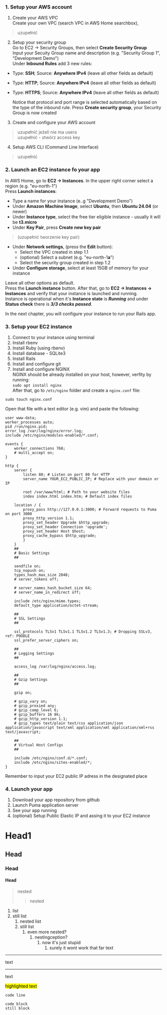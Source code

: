 ### 1. Setup your AWS account
1. Create your AWS VPC  
Create your own VPC (search VPC in AWS Home searchbox),
> uzupełnić

2. Setup your security group  
   Go to EC2 -> Security Groups, then select **Create Security Group**  
   Input your Secuity Group name and description (e.g. "Security Group 1", "Development Demo")  
   Under **Inbound Rules** add 3 new rules:
+ Type: **SSH**; Source: **Anywhere IPv4** (leave all other fields as default)
+ Type: **HTTP**; Source: **Anywhere IPv4** (leave all other fields as default)
+ Type: **HTTPS**; Source: **Anywhere IPv4** (leave all other fields as default)  
 
   Notice that protocol and port range is selected automatically based on the type of the inbound rule.
   Press **Create security group**, your Security Group is now created

3. Create and configure your AWS account
> uzupełnić jeżeli nie ma usera  
> uzupełnić - stwórz access key

4. Setup AWS CLI (Command Line Interface)
> uzupełnić

### 2. Launch an EC2 instance fo your app
In AWS Home, go to **EC2 -> Instances**. In the upper right corner select a region (e.g. "eu-north-1")  
Press **Launch instances**:
+ Type a name for your instance (e..g "Development Demo")
+ Under **Amazon Machine Image**, select **Ubuntu**, then **Ubuntu 24.04** (or newer)
+ Under **Instance type**, select the free tier eligible instance - usually it will be **t3.micro**
+ Under **Key Pair**, press **Create new key pair**
>	(uzupełnić tworzenie key pair)
+ Under **Network settings**, (press the **Edit** button):
	+ Select the VPC created in step 1.1
	+ (optional) Select a subnet (e.g. "eu-north-1**a**")
	+ Select the security group created in step 1.2
+ Under **Configure storage**, select at least 15GB of memory for your instance

Leave all other options as default.  
Press the **Launch instance** button. After that, go to **EC2 -> Instances -> Instances** and verify that your instance is launched and running.  
Instance is operational when it's **Instance state** is ***Running*** and under **Status check** there is ***3/3 checks passed***.

In the next chapter, you will configure your instance to run your Rails app.

### 3. Setup your EC2 instance
1. Connect to your instance using terminal
2. Install rbenv
3. Install Ruby (using rbenv)
4. Install database - SQLite3
5. Install Rails
6. Install and configure git
7. Install and configure NGINX  
NGINX should be already installed on your host, however, verfity by running:  
`sudo apt install nginx`  
After that, go to `/etc/nginx` folder and create a `nginx.conf` file:
```
sudo touch nginx.conf
```
Open that file with a text editor (e.g. vim) and paste the following:
```
user www-data;
worker_processes auto;
pid /run/nginx.pid;
error_log /var/log/nginx/error.log;
include /etc/nginx/modules-enabled/*.conf;

events {
	worker_connections 768;
	# multi_accept on;
}

http {
	server {
		listen 80; # Listen on port 80 for HTTP
		server_name YOUR_EC2_PUBLIC_IP; # Replace with your domain or IP

		root /var/www/html; # Path to your website files
		index index.html index.htm; # Default index files

	location / {
		proxy_pass http://127.0.0.1:3000; # Forward requests to Puma on port 3000
		proxy_http_version 1.1;
		proxy_set_header Upgrade $http_upgrade;
		proxy_set_header Connection 'upgrade';
		proxy_set_header Host $host;
		proxy_cache_bypass $http_upgrade;
		}
	}
	##
	# Basic Settings
	##

	sendfile on;
	tcp_nopush on;
	types_hash_max_size 2048;
	# server_tokens off;

	# server_names_hash_bucket_size 64;
	# server_name_in_redirect off;

	include /etc/nginx/mime.types;
	default_type application/octet-stream;

	##
	# SSL Settings
	##

	ssl_protocols TLSv1 TLSv1.1 TLSv1.2 TLSv1.3; # Dropping SSLv3, ref: POODLE
	ssl_prefer_server_ciphers on;

	##
	# Logging Settings
	##

	access_log /var/log/nginx/access.log;

	##
	# Gzip Settings
	##

	gzip on;

	# gzip_vary on;
	# gzip_proxied any;
	# gzip_comp_level 6;
	# gzip_buffers 16 8k;
	# gzip_http_version 1.1;
	# gzip_types text/plain text/css application/json application/javascript text/xml application/xml application/xml+rss text/javascript;

	##
	# Virtual Host Configs
	##

	include /etc/nginx/conf.d/*.conf;
	include /etc/nginx/sites-enabled/*;
}

```
Remember to input your EC2 public IP adress in the designated place

### 4. Launch your app
1. Download your app repository from github
2. Launch Puma application server
3. See your app running
4. (optional) Setup Public Elastic IP and assing it to your EC2 instance

# Head1
## Head
### Head
#### Head

> nested
>> nested
1. list
2. still list
    1. nested list
    1. still list
        1. even more nested?
            1. nestingception?
                1. now it's just stupid
                    1. surely it wont work that far
text
*****
text
______
text

<mark>highlighted text</mark>

`code line`

```
code block
still block
```


